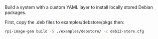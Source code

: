 Build a system with a custom YAML layer to install locally stored Debian packages.

First, copy the .deb files to examples/debstore/pkgs then:

```bash
rpi-image-gen build -S ./examples/debstore/ -c deb12-store.cfg
```
